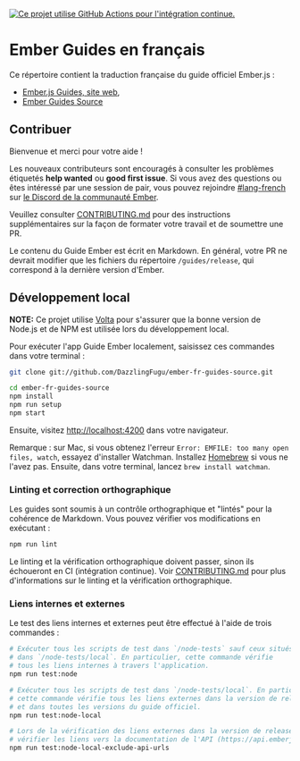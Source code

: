 [![Ce projet utilise GitHub Actions pour l'intégration continue.](https://github.com/DazzlingFugu/ember-fr-guides-source/workflows/CI/badge.svg)](https://github.com/DazzlingFugu/ember-fr-guides-source/actions?query=workflow%3ACI)

# Ember Guides en français

Ce répertoire contient la traduction française du guide officiel Ember.js :
- [Ember.js Guides, site web](https://github.com/ember-learn/ember-website),
- [Ember Guides Source](https://github.com/ember-learn/guides-source)

## Contribuer

Bienvenue et merci pour votre aide !

Les nouveaux contributeurs sont encouragés à consulter les problèmes étiquetés **help wanted** ou **good first issue**. Si vous avez des questions ou êtes intéressé par une session de pair, vous pouvez rejoindre [#lang-french](https://discord.com/channels/480462759797063690/486235962700201984) sur [le Discord de la communauté Ember](https://discordapp.com/invite/zT3asNS).

Veuillez consulter [CONTRIBUTING.md](CONTRIBUTING.md) pour des instructions supplémentaires sur la façon de formater votre travail et de soumettre une PR.

Le contenu du Guide Ember est écrit en Markdown. En général, votre PR ne devrait modifier que les fichiers du répertoire `/guides/release`, qui correspond à la dernière version d'Ember.

## Développement local

**NOTE:** Ce projet utilise [Volta](https://volta.sh/) pour s'assurer que la bonne version de Node.js et de NPM est utilisée lors du développement local.

Pour exécuter l'app Guide Ember localement, saisissez ces commandes dans votre terminal :

```bash
git clone git://github.com/DazzlingFugu/ember-fr-guides-source.git

cd ember-fr-guides-source
npm install
npm run setup
npm start
```

Ensuite, visitez [http://localhost:4200](http://localhost:4200) dans votre navigateur.

Remarque : sur Mac, si vous obtenez l'erreur `Error: EMFILE: too many open files, watch`, essayez d'installer Watchman. Installez [Homebrew](https://brew.sh/) si vous ne l'avez pas. Ensuite, dans votre terminal, lancez `brew install watchman`.

### Linting et correction orthographique

Les guides sont soumis à un contrôle orthographique et "lintés" pour la cohérence de Markdown. Vous pouvez vérifier vos modifications en exécutant :

```bash
npm run lint
```

Le linting et la vérification orthographique doivent passer, sinon ils échoueront en CI (intégration continue). Voir [CONTRIBUTING.md](CONTRIBUTING.md) pour plus d'informations sur le linting et la vérification orthographique.

### Liens internes et externes

Le test des liens internes et externes peut être effectué à l'aide de trois commandes :

```bash
# Exécuter tous les scripts de test dans `/node-tests` sauf ceux situés
# dans `/node-tests/local`. En particulier, cette commande vérifie
# tous les liens internes à travers l'application.
npm run test:node

# Exécuter tous les scripts de test dans `/node-tests/local`. En particulier,
# cette commande vérifie tous les liens externes dans la version de release
# et dans toutes les versions du guide officiel.
npm run test:node-local

# Lors de la vérification des liens externes dans la version de release, ne pas
# vérifier les liens vers la documentation de l'API (https://api.emberjs.com).
npm run test:node-local-exclude-api-urls
```
